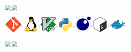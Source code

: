<div>
<a href="https://github.com/ricardo-cpu">
<img height="180em" src="https://github-readme-stats.vercel.app/api?username=ricardo-cpu&show_icons=true&theme=tokyonight&include_all_commits=true&count_private=true"/>
<img height="180em" src="https://github-readme-stats.vercel.app/api/top-langs/?username=ricardo-cpu&layout=compact&langs_count=7&theme=tokyonight"/>
</div>
<div style="display: inline_block"><br>
<img align="center" alt="Git"    height="50" width="50" src="https://raw.githubusercontent.com/devicons/devicon/master/icons/git/git-original.svg">
<img align="center" alt="Linux"  height="50" width="50" src="https://raw.githubusercontent.com/devicons/devicon/master/icons/linux/linux-original.svg" />
<img align="center" alt="Vim"    height="50" width="50" src="https://raw.githubusercontent.com/devicons/devicon/master/icons/vim/vim-original.svg">
<img align="center" alt="Python" height="50" width="50" src="https://raw.githubusercontent.com/devicons/devicon/master/icons/python/python-original.svg">
<img align="center" alt="Lua"    height="50" width="50" src="https://raw.githubusercontent.com/devicons/devicon/master/icons/lua/lua-original.svg">
<img align="center" alt="Bash"   height="50" width="50" src="https://raw.githubusercontent.com/devicons/devicon/master/icons/bash/bash-original.svg">
<img align="center" alt="Docker" height="50" width="50" src="https://raw.githubusercontent.com/devicons/devicon/master/icons/docker/docker-original.svg">
</div>

##

<div> 
<a href = "mailto:earthdoor5702291@gmail.com"><img src="https://img.shields.io/badge/-Gmail-%23333?style=for-the-badge&logo=gmail&logoColor=white" target="_blank"></a>
<a href="https://www.linkedin.com/in/ricardo-alves-da-silva-932a931ab" target="_blank"><img src="https://img.shields.io/badge/-LinkedIn-%230077B5?style=for-the-badge&logo=linkedin&logoColor=white" target="_blank"></a> 
</div>
